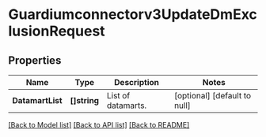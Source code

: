 # Guardiumconnectorv3UpdateDmExclusionRequest

## Properties
Name | Type | Description | Notes
------------ | ------------- | ------------- | -------------
**DatamartList** | **[]string** | List of datamarts. | [optional] [default to null]

[[Back to Model list]](../README.md#documentation-for-models) [[Back to API list]](../README.md#documentation-for-api-endpoints) [[Back to README]](../README.md)

